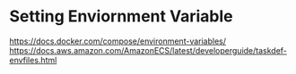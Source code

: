 # Setting Enviornment Variable
https://docs.docker.com/compose/environment-variables/
https://docs.aws.amazon.com/AmazonECS/latest/developerguide/taskdef-envfiles.html
